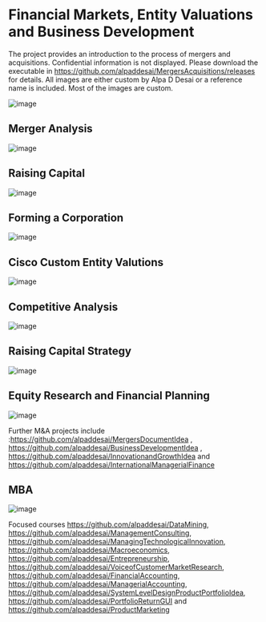 # Financial Markets, Entity Valuations and Business Development

The project provides an introduction to the process of mergers and acquisitions. Confidential information is not displayed. 
Please download the executable in https://github.com/alpaddesai/MergersAcquisitions/releases for details. 
All images are either custom by Alpa D Desai or a reference name is included.
Most of the images are custom. 


![image](Image.png)

## Merger Analysis
![image](MergerAnalysisEDA.png)

## Raising Capital
![image](Image_RaisingCapital.png)

## Forming a Corporation
![image](FormingACorporation.png)

## Cisco Custom Entity Valutions
![image](CiscoCustomEntityValuations.png)

## Competitive Analysis
![image](CompetitiveAnalysis.png)

## Raising Capital Strategy
![image](FinancialStrategy.png)

## Equity Research and Financial Planning
![image](EquityResearchFinancialModeling.jpg)

Further M&A projects include :https://github.com/alpaddesai/MergersDocumentIdea , https://github.com/alpaddesai/BusinessDevelopmentIdea ,  https://github.com/alpaddesai/InnovationandGrowthIdea and https://github.com/alpaddesai/InternationalManagerialFinance

## MBA
![image](MBA.png)

Focused courses https://github.com/alpaddesai/DataMining,  https://github.com/alpaddesai/ManagementConsulting, https://github.com/alpaddesai/ManagingTechnologicalInnovation, 
https://github.com/alpaddesai/Macroeconomics,  https://github.com/alpaddesai/Entrepreneurship, https://github.com/alpaddesai/VoiceofCustomerMarketResearch, https://github.com/alpaddesai/FinancialAccounting, https://github.com/alpaddesai/ManagerialAccounting, https://github.com/alpaddesai/SystemLevelDesignProductPortfolioIdea, https://github.com/alpaddesai/PortfolioReturnGUI  and https://github.com/alpaddesai/ProductMarketing 
                   
                   
 
